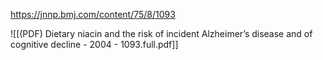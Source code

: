 
https://jnnp.bmj.com/content/75/8/1093

![[(PDF) Dietary niacin and the risk of incident Alzheimer’s disease and of cognitive decline - 2004 - 1093.full.pdf]]
